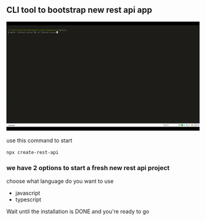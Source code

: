 ## CLI tool to bootstrap new rest api app

![create-api-rest.gif](create-api-rest.gif)

use this command to start
```
npx create-rest-api
```

### we have 2 options to start a fresh new rest api project
choose what language do you want to use

- javascript
- typescript

Wait until the installation is DONE and you're ready to go
